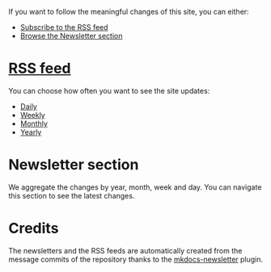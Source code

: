 If you want to follow the meaningful changes of this site, you can either:

* [Subscribe to the RSS feed](#rss_feed)
* [Browse the Newsletter section](#newsletter_section)

# [RSS feed](rss.md)

You can choose how often you want to see the site updates:

* [Daily](https://lyz-code.github.io/blue-book/daily.xml)
* [Weekly](https://lyz-code.github.io/blue-book/weekly.xml)
* [Monthly](https://lyz-code.github.io/blue-book/monthly.xml)
* [Yearly](https://lyz-code.github.io/blue-book/yearly.xml)

# Newsletter section

We aggregate the changes by year, month, week and day. You can navigate this section to
see the latest changes.

# Credits

The newsletters and the RSS feeds are automatically created from the message commits of
the repository thanks to the
[mkdocs-newsletter](https://lyz-code.github.io/mkdocs-newsletter/) plugin.
